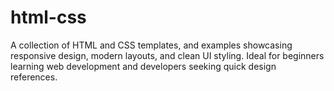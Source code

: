 # html-css
A collection of HTML and CSS templates, and examples showcasing responsive design, modern layouts, and clean UI styling. Ideal for beginners learning web development and developers seeking quick design references.
